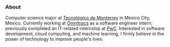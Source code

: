 ### About

Computer science major at [Tecnológico de Monterrey](https://tec.mx/en) in Mexico City, Mexico. Currently working at [Omnitracs](https://www.omnitracs.com/) as a software engineer intern; previously completed an IT-related internship at [PwC](https://www.pwc.com/). Interested in software development, cloud computing, and machine learning, I firmly believe in the power of technology to improve people's lives. 
